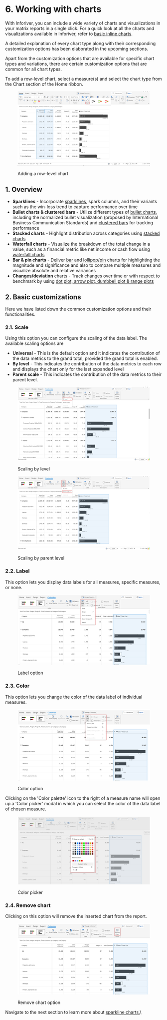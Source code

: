 # 6. Working with charts

With Inforiver, you can include a wide variety of charts and visualizations in your matrix reports in a single click. For a quick look at all the charts and visualizations available in Inforiver, refer to [basic inline charts](2.-displaying-information/add-basic-inline-charts.md).

A detailed explanation of every chart type along with their corresponding customization options has been elaborated in the upcoming sections.&#x20;

Apart from the customization options that are available for specific chart types and variations, there are certain customization options that are common for all chart types.

To add a row-level chart, select a measure(s) and select the chart type from the Chart section of the Home ribbon.

<figure><img src="../.gitbook/assets/image (834).png" alt=""><figcaption><p>Adding a row-level chart</p></figcaption></figure>

## 1. Overview

* **Sparklines** - Incorporate [sparklines](6.-working-with-charts/sparkline-charts.md), spark columns, and their variants such as the win-loss trend to capture performance over time
* **Bullet charts & clustered bars** - Utilize different types of [bullet charts](6.-working-with-charts/bullet-charts-and-clustered-bar-charts.md#i-2-value-bullet-charts), including the normalized bullet visualization (proposed by International Business Communication Standards) and [clustered bars](6.-working-with-charts/bullet-charts-and-clustered-bar-charts.md#iii-clustered-bars) for tracking performance
* **Stacked charts** - Highlight distribution across categories using [stacked charts](6.-working-with-charts/stacked-charts.md)&#x20;
* **Waterfall charts** - Visualize the breakdown of the total change in a value, such as a financial metric like net income or cash flow using [waterfall charts](6.-working-with-charts/waterfall-charts.md)
* **Bar & pin charts** - Deliver [bar](6.-working-with-charts/bar-and-pin-charts.md#i-bar-charts) and [lollipop/pin](6.-working-with-charts/bar-and-pin-charts.md#ii-pin-charts) charts for highlighting the magnitude and significance and also to compare multiple measures and visualize absolute and relative variances&#x20;
* **Changes/deviation** charts - Track changes over time or with respect to benchmark by using [dot plot, arrow plot, dumbbell plot & range plots](6.-working-with-charts/change-deviation-charts.md)

## 2. Basic customizations

Here we have listed down the common customization options and their functionalities.

### 2.1. Scale&#x20;

Using this option you can configure the scaling of the data label. The available scaling options are

* **Universal** - This is the default option and it indicates the contribution of the data metrics to the grand total, provided the grand total is enabled.
* **By level** - This indicates the contribution of the data metrics to each row and displays the chart only for the last expanded level
* **Parent scale** - This indicates the contribution of the data metrics to their parent level.

<div>

<figure><img src="../.gitbook/assets/image (836).png" alt=""><figcaption><p>Scaling by level</p></figcaption></figure>

 

<figure><img src="../.gitbook/assets/2024-07-29_16h12_50.png" alt=""><figcaption><p>Scaling by parent level</p></figcaption></figure>

</div>

### 2.2. Label

This option lets you display data labels for all measures, specific measures, or none.

<figure><img src="../.gitbook/assets/bullet-chart-label-option.png" alt=""><figcaption><p>Label option</p></figcaption></figure>

### 2.3. Color

This option lets you change the color of the data label of individual measures.

<figure><img src="../.gitbook/assets/bullet-chart-color-option.png" alt=""><figcaption><p>Color option</p></figcaption></figure>

Clicking on the 'Color palette' icon to the right of a measure name will open up a 'Color picker' modal in which you can select the color of the data label of chosen measure.

<figure><img src="../.gitbook/assets/bullet-chart-color-picker.png" alt=""><figcaption><p>Color picker</p></figcaption></figure>

### 2.4. Remove chart

Clicking on this option will remove the inserted chart from the report.

<figure><img src="../.gitbook/assets/remove-chart-option.png" alt=""><figcaption><p>Remove chart option</p></figcaption></figure>

Navigate to the next section to learn more about [sparkline charts.](https://inforiver.gitbook.io/inforiver/working-with-inforiver/6.-working-with-charts/sparkline-charts)\
